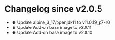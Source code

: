 # Changelog since v2.0.5
- ⬆️ Update alpine_3_17/openjdk11 to v11.0.19_p7-r0 
- ⬆️ Update Add-on base image to v2.0.11 
- ⬆️ Update Add-on base image to v2.0.10 
